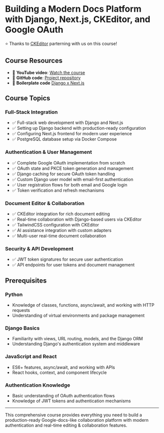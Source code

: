 # Building a Modern Docs Platform with Django, Next.js, CKEditor, and Google OAuth

⭐️ Thanks to [CKEditor](https://ckeditor.com/) parterning with us on this course!

## Course Resources
- 🎥 **YouTube video**: [Watch the course](https://youtu.be/OGCE3OUO4G8)
- 💽 **GitHub code**: [Project repository](https://github.com/codingforentrepreneurs/google-docs-with-django-nextjs)
- 🐍 **Boilerplate code** [Django x Next.js](https://djangonextjs.com)

## Course Topics

### Full-Stack Integration
- ✅ Full-stack web development with Django and Next.js
- ✅ Setting up Django backend with production-ready configuration
- ✅ Configuring Next.js frontend for modern user experience
- ✅ PostgreSQL database setup via Docker Compose

### Authentication & User Management
- ✅ Complete Google OAuth implementation from scratch
- ✅ OAuth state and PKCE token generation and management
- ✅ Django caching for secure OAuth token handling
- ✅ Custom Django user model with email-first authentication
- ✅ User registration flows for both email and Google login
- ✅ Token verification and refresh mechanisms

### Document Editor & Collaboration
- ✅ CKEditor integration for rich document editing
- ✅ Real-time collaboration with Django-based users via CKEditor
- ✅ TailwindCSS configuration with CKEditor
- ✅ AI assistance integration with custom adapters
- ✅ Multi-user real-time document collaboration

### Security & API Development
- ✅ JWT token signatures for secure user authentication
- ✅ API endpoints for user tokens and document management

## Prerequisites

### Python
- Knowledge of classes, functions, async/await, and working with HTTP requests
- Understanding of virtual environments and package management

### Django Basics
- Familiarity with views, URL routing, models, and the Django ORM
- Understanding Django's authentication system and middleware

### JavaScript and React
- ES6+ features, async/await, and working with APIs
- React hooks, context, and component lifecycle

### Authentication Knowledge
- Basic understanding of OAuth authentication flows
- Knowledge of JWT tokens and authentication mechanisms

---

This comprehensive course provides everything you need to build a production-ready Google-docs-like collaboration platform with modern authentication and real-time editing & collaboration features.
